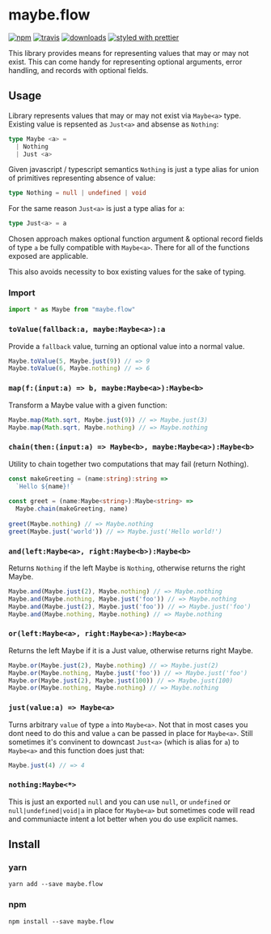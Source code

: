 # maybe.flow
[![npm][version.icon]][version.url]
[![travis][travis.icon]][travis.url]
[![downloads][downloads.icon]][downloads.url]
[![styled with prettier][prettier.icon]][prettier.url]

This library provides means for representing values that may or may not exist.
This can come handy for representing optional arguments, error handling, and
records with optional fields.

## Usage

Library represents values that may or may not exist via `Maybe<a>` type.
Existing value is repsented as `Just<a>` and absense as `Nothing`:

```ts
type Maybe <a> =
  | Nothing
  | Just <a>
```

Given javascript / typescript semantics `Nothing` is just a type alias for union
of primitives representing absence of value:

```ts
type Nothing = null | undefined | void
```

For the same reason `Just<a>` is just a type alias for `a`:

```ts
type Just<a> = a
``` 

Chosen approach makes optional function argument & optional record fields of
type `a` be fully compatible with `Maybe<a>`. There for all of the functions
exposed are applicable.

This also avoids necessity to box existing values for the sake of typing.


### Import

```ts
import * as Maybe from "maybe.flow"
```

### `toValue(fallback:a, maybe:Maybe<a>):a`

Provide a `fallback` value, turning an optional value into a normal value.

```ts
Maybe.toValue(5, Maybe.just(9)) // => 9
Maybe.toValue(6, Maybe.nothing) // => 6
```

### `map(f:(input:a) => b, maybe:Maybe<a>):Maybe<b>`

Transform a Maybe value with a given function:
 
```ts
Maybe.map(Math.sqrt, Maybe.just(9)) // => Maybe.just(3)
Maybe.map(Math.sqrt, Maybe.nothing) // => Maybe.nothing
```

### `chain(then:(input:a) => Maybe<b>, maybe:Maybe<a>):Maybe<b>`

Utility to chain together two computations that may fail (return Nothing).

```ts
const makeGreeting = (name:string):string =>
  `Hello ${name}!`
 
const greet = (name:Maybe<string>):Maybe<string> =>
  Maybe.chain(makeGreeting, name)
 
greet(Maybe.nothing) // => Maybe.nothing
greet(Maybe.just('world')) // => Maybe.just('Hello world!')
```

### `and(left:Maybe<a>, right:Maybe<b>):Maybe<b>`

Returns `Nothing` if the left Maybe is `Nothing`, otherwise returns the
right Maybe.

```ts
Maybe.and(Maybe.just(2), Maybe.nothing) // => Maybe.nothing
Maybe.and(Maybe.nothing, Maybe.just('foo')) // => Maybe.nothing
Maybe.and(Maybe.just(2), Maybe.just('foo')) // => Maybe.just('foo')
Maybe.and(Maybe.nothing, Maybe.nothing) // => Maybe.nothing
```

### `or(left:Maybe<a>, right:Maybe<a>):Maybe<a>`

Returns the left Maybe if it is a Just value, otherwise returns right Maybe.

```ts
Maybe.or(Maybe.just(2), Maybe.nothing) // => Maybe.just(2)
Maybe.or(Maybe.nothing, Maybe.just('foo')) // => Maybe.just('foo')
Maybe.or(Maybe.just(2), Maybe.just(100)) // => Maybe.just(100)
Maybe.or(Maybe.nothing, Maybe.nothing) // => Maybe.nothing
```


### `just(value:a) => Maybe<a>`

Turns arbitrary `value` of type `a` into `Maybe<a>`. Not that in most cases you dont need to do this and value `a` can be passed in place for `Maybe<a>`. Still sometimes it's convinent to downcast `Just<a>` (which is alias for `a`) to `Maybe<a>` and this function does just that:

```ts
Maybe.just(4) // => 4
```

### `nothing:Maybe<*>`

This is just an exported `null` and you can use `null`, or `undefined` or `null|undefined|void|a` in place for `Maybe<a>` but sometimes code will read and communiacte intent a lot better when you do use explicit names.


## Install

### yarn

    yarn add --save maybe.flow

### npm

    npm install --save maybe.flow


[travis.icon]: https://travis-ci.org/Gozala/maybe.flow.svg?branch=master
[travis.url]: https://travis-ci.org/Gozala/maybe.flow

[version.icon]: https://img.shields.io/npm/v/maybe.flow.svg
[version.url]: https://npmjs.org/package/maybe.flow

[downloads.icon]: https://img.shields.io/npm/dm/maybe.flow.svg
[downloads.url]: https://npmjs.org/package/maybe.flow

[prettier.icon]:https://img.shields.io/badge/styled_with-prettier-ff69b4.svg
[prettier.url]:https://github.com/prettier/prettier

[docs.icon]:https://img.shields.io/badge/typedoc-latest-ff69b4.svg?style=flat
[docs.url]:https://Gozala.github.io/maybe.flow/
